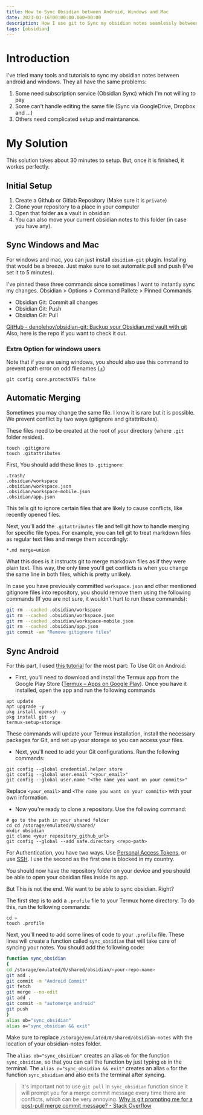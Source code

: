 ```yaml
---
title: How to Sync Obsidian between Android, Windows and Mac
date: 2023-01-16T00:00:00.000+00:00
description: How I use git to Sync my obsidian notes seamlessly between all operating systems?
tags: [obsidian]
---
```


# Introduction
I've tried many tools and tutorials to sync my obsidian notes between android and windows. They all have the same problems:
1. Some need subscription service (Obsidian Sync) which I'm not willing to pay
2. Some can't handle editing the same file (Sync via GoogleDrive, Dropbox and ...)
3. Others need complicated setup and maintanance. 

# My Solution
This solution takes about 30 minutes to setup. But, once it is finished, it workes perfectly. 

## Initial Setup
1. Create a Github or Gitlab Repository (Make sure it is `private`)
2. Clone your repository to a place in your computer
3. Open that folder as a vault in obsidian
4. You can also move your current obsidian notes to this folder (in case you have any).

## Sync Windows and Mac
For windows and mac, you can just install `obsidian-git` plugin. Installing that would be a breeze. Just make sure to set automatic pull and push (I've set it to 5 minutes). 

I've pinned these three commands since sometimes I want to instantly sync my changes. 
Obsidian > Options > Command Pallete > Pinned Commands

- Obsidian Git: Commit all changes
- Obsidian Git: Push
- Obsidian Git: Pull

[GitHub - denolehov/obsidian-git: Backup your Obsidian.md vault with git](https://github.com/denolehov/obsidian-git)
Also, here is the repo if you want to check it out. 

### Extra Option for windows users
 Note that if you are using windows, you should also use this command to prevent path error on odd filenames ([+](https://stackoverflow.com/questions/63727594))
```
git config core.protectNTFS false
```

## Automatic Merging
Sometimes you may change the same file. I know it is rare but it is possible. We prevent conflict by two ways (gitignore and gitattributes).

These files need to be created at the root of your directory (where `.git` folder resides).
```
touch .gitignore
touch .gitattributes
```
First, You should add these lines to `.gitignore`:
```
.trash/
.obsidian/workspace
.obsidian/workspace.json
.obsidian/workspace-mobile.json
.obsidian/app.json
```
This tells git to ignore certain files that are likely to cause conflicts, like recently opened files.

Next, you'll add the `.gitattributes` file and tell git how to handle merging for specific file types. For example, you can tell git to treat markdown files as regular text files and merge them accordingly:
```
*.md merge=union
```
What this does is it instructs git to merge markdown files as if they were plain text. This way, the only time you'll get conflicts is when you change the same line in both files, which is pretty unlikely.

In case you have previously committed `workspace.json` and other mentioned gitignore files into repository, you should remove them using the following commands (If you are not sure, it wouldn't hurt to run these commands):

```bash
git rm --cached .obsidian/workspace
git rm --cached .obsidian/workspace.json
git rm --cached .obsidian/workspace-mobile.json
git rm --cached .obsidian/app.json
git commit -am "Remove gitignore files"
```

## Sync Android
For this part, I used [this tutorial](https://gist.github.com/Makeshift/43c7ecb3f1c28a623ea4386552712114) for the most part: 
To Use Git on Android:
- First, you'll need to download and install the Termux app from the Google Play Store ([Termux – Apps on Google Play](https://play.google.com/store/apps/details?id=com.termux&hl=en_GB&gl=US)). Once you have it installed, open the app and run the following commands 
```
apt update
apt upgrade -y
pkg install openssh -y
pkg install git -y
termux-setup-storage
```
These commands will update your Termux installation, install the necessary packages for Git, and set up your storage so you can access your files.
- Next, you'll need to add your Git configurations. Run the following commands:
```
git config --global credential.helper store
git config --global user.email "<your_email>"
git config --global user.name "<The name you want on your commits>"
```
Replace `<your_email>` and `<The name you want on your commits>` with your own information.

- Now you're ready to clone a repository. Use the following command:
```
# go to the path in your shared folder
cd cd /storage/emulated/0/shared/
mkdir obsidian
git clone <your repository_github_url>
git config --global --add safe.directory <repo-path>
```
For Authentication, you have two ways. Use [Personal Access Tokens](https://docs.github.com/en/authentication/keeping-your-account-and-data-secure/creating-a-personal-access-token), or use [SSH](https://docs.github.com/en/authentication/connecting-to-github-with-ssh). I use the second as the first one is blocked in my country. 

You should now have the repository folder on your device and you should be able to open your obsidian files inside its app.

But This is not the end. We want to be able to sync obsidian. Right?

The first step is to add a `.profile` file to your Termux home directory. To do this, run the following commands:
```
cd ~
touch .profile
```
Next, you'll need to add some lines of code to your `.profile` file. These lines will create a function called `sync_obsidian` that will take care of syncing your notes. You should add the following code:
```bash
function sync_obsidian
{
cd /storage/emulated/0/shared/obsidian/<your-repo-name>
git add .
git commit -m "Android Commit"
git fetch
git merge --no-edit
git add .
git commit -m "automerge android"
git push
}
alias ob="sync_obsidian"
alias o="sync_obsidian && exit"
```
Make sure to replace `/storage/emulated/0/shared/obsidian-notes` with the location of your obsidian-notes folder.

The `alias ob="sync_obsidian"` creates an alias `ob` for the function `sync_obsidian`, so that you can call the function by just typing `ob` in the terminal. The `alias o="sync_obsidian && exit"` creates an alias `o` for the function `sync_obsidian` and also exits the terminal after syncing. 

> It's important not to use `git pull` in `sync_obsidian` function since it will prompt you for a merge commit message every time there are conflicts, which can be very annoying. [Why is git prompting me for a post-pull merge commit message? - Stack Overflow](https://stackoverflow.com/questions/11744081/why-is-git-prompting-me-for-a-post-pull-merge-commit-message)


